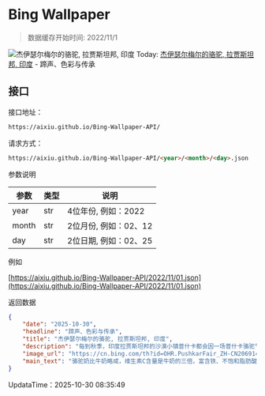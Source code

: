 # Bing Wallpaper

> 数据缓存开始时间: 2022/11/1

![杰伊瑟尔梅尔的骆驼, 拉贾斯坦邦, 印度](https://cn.bing.com/th?id=OHR.PushkarFair_ZH-CN2069143641_1920x1080.webp)
Today: [杰伊瑟尔梅尔的骆驼, 拉贾斯坦邦, 印度](https://cn.bing.com/th?id=OHR.PushkarFair_ZH-CN2069143641_1920x1080.webp) - 蹄声、色彩与传承

## 接口

接口地址：

```html
https://aixiu.github.io/Bing-Wallpaper-API/
```

请求方式：

```html
https://aixiu.github.io/Bing-Wallpaper-API/<year>/<month>/<day>.json
```

参数说明

| 参数 | 类型 | 说明 |
| - | - | - |
| year | str | 4位年份, 例如：2022 |
| month | str | 2位月份, 例如：02、12 |
| day | str | 2位日期, 例如：02、25 |

例如

[https://aixiu.github.io/Bing-Wallpaper-API/2022/11/01.json](https://aixiu.github.io/Bing-Wallpaper-API/2022/11/01.json)

返回数据

```json
{
    "date": "2025-10-30",
    "headline": "蹄声、色彩与传承",
    "title": "杰伊瑟尔梅尔的骆驼, 拉贾斯坦邦, 印度",
    "description": "每到秋季，印度拉贾斯坦邦的沙漠小镇普什卡都会因一场普什卡骆驼节而热闹非凡。这一节庆与印度教的卡提克月相对应，通常在公历10月下旬至11月初举行。今年的庆典自今日起至11月5日，成为了当地一年中最令人期待的季节。",
    "image_url": "https://cn.bing.com/th?id=OHR.PushkarFair_ZH-CN2069143641_1920x1080.webp",
    "main_text": "骆驼奶比牛奶略咸，维生素C含量是牛奶的三倍，富含铁、不饱和脂肪酸和B族维生素。"
}
```

UpdataTime：2025-10-30 08:35:49
